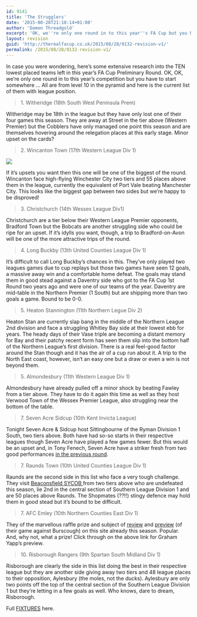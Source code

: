 ```yaml
---
id: 9141
title: 'The Strugglers'
date: '2015-08-28T21:10:14+01:00'
author: 'Damon Threadgold'
excerpt: 'OK, we''re only one round in to this year''s FA Cup but you have to start somewhere: The lowest placed teams remaining.'
layout: revision
guid: 'http://therealfacup.co.uk/2015/08/28/9132-revision-v1/'
permalink: /2015/08/28/9132-revision-v1/
---
```


<div>In case you were wondering, here’s some extensive research into the TEN lowest placed teams left in this year’s FA Cup Preliminary Round. OK, OK, we’re only one round in to this year’s competition but you have to start somewhere … All are from level 10 in the pyramid and here is the current list of them with league position.

> 1\. Witheridge (18th South West Peninsula Prem)

Witheridge may be 18th in the league but they have only lost one of their four games this season. They are away at Street in the tier above (Western Premier) but the Cobblers have only managed one point this season and are themselves hovering around the relegation places at this early stage. Minor upset on the cards?

> 2\. Wincanton Town (17th Western League Div 1)

![](https://lh3.googleusercontent.com/-u_bluX8ZE9Q/VeBjGq1jYwI/AAAAAAAAFco/SjrePGWsoBI/s720-Ic42/player.jpg)

If it’s upsets you want then this one will be one of the biggest of the round. Wincanton face high-flying Winchester City two tiers and 55 places above them in the league, currently the equivalent of Port Vale beating Manchester City. This looks like the biggest gap between two sides but we’re happy to be disproved!

> 3\. Christchurch (14th Wessex League Div1)

Christchurch are a tier below their Western League Premier opponents, Bradford Town but the Bobcats are another struggling side who could be ripe for an upset. If it’s idylls you want, though, a trip to Bradford-on-Avon will be one of the more attractive trips of the round.

> 4\. Long Buckby (13th United Counties League Div 1)

It’s difficult to call Long Buckby’s chances in this. They’ve only played two leagues games due to cup replays but those two games have seen 12 goals, a massive away win and a comfortable home defeat. The goals may stand them in good stead against a Daventry side who got to the FA Cup 1st Round two years ago and were one of our teams of the year. Daventry are mid-table in the Northern Premier (1 South) but are shipping more than two goals a game. Bound to be 0-0.

> 5\. Heaton Stannington (11th Northern Legue Div 2)

Heaton Stan are currently slap bang in the middle of the Northern League 2nd division and face a struggling Whitley Bay side at their lowest ebb for years. The heady days of their Vase triple are becoming a distant memory for Bay and their patchy recent form has seen them slip into the bottom half of the Northern League’s first division. There is a real feel-good factor around the Stan though and it has the air of a cup run about it. A trip to the North East coast, however, isn’t an easy one but a draw or even a win is not beyond them.

> 5\. Almondesbury (11th Western League Div 1)

Almondesbury have already pulled off a minor shock by beating Fawley from a tier above. They have to do it again this time as well as they host Verwood Town of the Wessex Premier League, also struggling near the bottom of the table.

> 7\. Seven Acre Sidcup (10th Kent Invicta League)

Tonight Seven Acre &amp; Sidcup host Sittingbourne of the Ryman Division 1 South, two tiers above. Both have had so-so starts in their respective leagues though Seven Acre have played a few games fewer. But this would be an upset and, in Tony Fenech, Seven Acre have a striker fresh from two good performances [in the previous round](http://therealfacup.co.uk/2015/08/17/even-sevens/).

> 7\. Raunds Town (10th United Counties League Div 1)

Raunds are the second side in this list who face a very tough challenge. They visit [Beaconsfield SYCOB ](http://www.getbucks.co.uk/sport/football/news/beaconsfield-sycob-boss-eyes-fa-9947488)from two tiers above who are undefeated this season, lie 2nd in the central section of Southern League Division 1 and are 50 places above Raunds. The Shopmates (??!!) stingy defence may hold them in good stead but it’s bound to be difficult.

> 7\. AFC Emley (10th Northern Counties East Div 1)

They of the marvellous raffle prize and subject of [review](http://therealfacup.co.uk/2015/08/17/breakfast-at-emleys/) and [preview](http://therealfacup.co.uk/2015/08/26/six-o6/) (of their game against Burscough) on this site already this season. Popular. And, why not, what a prize! Click through on the above link for Graham Yapp’s preview.

> 10\. Risborough Rangers (9th Spartan South Midland Div 1)

Risborough are clearly the side in this list doing the best in their respective league but they are another side giving away two tiers and 48 league places to their opposition, Aylesbury (the moles, not the ducks). Aylesbury are only two points off the top of the central section of the Southern League Division 1 but they’re letting in a few goals as well. Who knows, dare to dream, Risborough.

Full [FIXTURES](http://therealfacup.co.uk/fixtures/facup/) here.

</div>